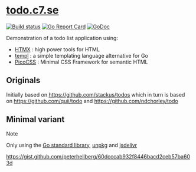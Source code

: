 # [todo.c7.se](https://todo.c7.se)

[![Build status](https://github.com/c7/todo.c7.se/actions/workflows/test.yml/badge.svg?branch=main)](https://github.com/c7/todo.c7.se/actions/workflows/test.yml)
[![Go Report Card](https://goreportcard.com/badge/github.com/c7/todo.c7.se)](https://goreportcard.com/report/github.com/c7/todo.c7.se)
[![GoDoc](https://img.shields.io/badge/godoc-reference-blue.svg?style=flat)](https://pkg.go.dev/github.com/c7/todo.c7.se)

Demonstration of a todo list application using:

- [HTMX](https://htmx.org) : high power tools for HTML
- [templ](https://templ.guide) : a simple templating language alternative for Go
- [PicoCSS](https://v2.picocss.com/docs/v2) : Minimal CSS Framework for semantic HTML

## Originals

Initially based on <https://github.com/stackus/todos>
which in turn is based on <https://github.com/quii/todo>
and <https://github.com/ndchorley/todo>

## Minimal variant

> [!NOTE]
> Only using the [Go standard library](https://pkg.go.dev/std),
> [unpkg](https://unpkg.com/) and [jsdelivr](https://www.jsdelivr.com/)

<https://gist.github.com/peterhellberg/60dcccab932f8446bacd2ceb57ba603d>
